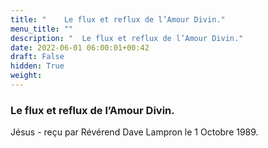 ```yaml
---
title: " 	Le flux et reflux de l’Amour Divin."
menu_title: ""
description: " 	Le flux et reflux de l’Amour Divin."
date: 2022-06-01 06:00:01+00:42
draft: False
hidden: True
weight:
---
```

###  	Le flux et reflux de l’Amour Divin.

Jésus - reçu par Révérend Dave Lampron le 1 Octobre 1989.



